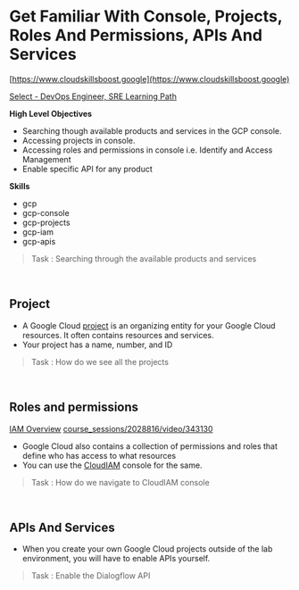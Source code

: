 # Get Familiar With Console, Projects, Roles And Permissions, APIs And Services


[https://www.cloudskillsboost.google](https://www.cloudskillsboost.google)

[Select - DevOps Engineer, SRE Learning Path](https://www.cloudskillsboost.google/paths)

**High Level Objectives**
- Searching though available products and services in the GCP console.
- Accessing projects in console.
- Accessing roles and permissions in console i.e. Identify and Access Management
- Enable specific API for any product



**Skills**
- gcp
- gcp-console
- gcp-projects
- gcp-iam
- gcp-apis



> Task : Searching through the available products and services

<br>

## Project


- A Google Cloud [project](https://cloud.google.com/docs/overview/#projects) is an organizing entity for your Google Cloud resources. It often contains resources and services.
- Your project has a name, number, and ID

> Task : How do we see all the projects

<br>

## Roles and permissions

[IAM Overview](https://cloud.google.com/iam/docs/overview)
[course_sessions/2028816/video/343130](https://www.cloudskillsboost.google/course_sessions/2028816/video/343130)

- Google Cloud also contains a collection of permissions and roles that define who has access to what resources
- You can use the [CloudIAM](https://cloud.google.com/iam/) console for the same.

> Task : How do we navigate to CloudIAM console


<br>

## APIs And Services

- When you create your own Google Cloud projects outside of the lab environment, you will have to enable APIs yourself.

> Task : Enable the Dialogflow API





